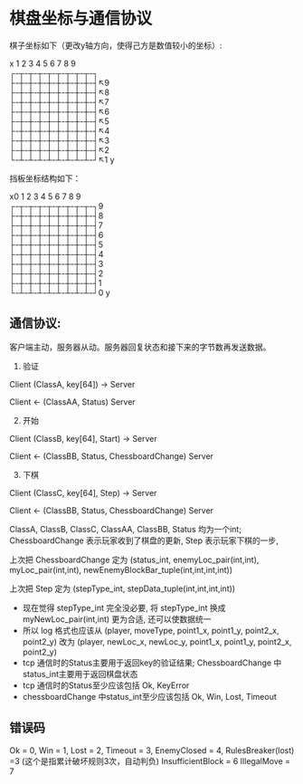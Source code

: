 # 棋盘坐标与通信协议

 棋子坐标如下（更改y轴方向，使得己方是数值较小的坐标）:

x 1 2 3 4 5 6 7 8 9 \
 ┌-┬-┬-┬-┬-┬-┬-┬-┬-┐ \
 ├-┼-┼-┼-┼-┼-┼-┼-┼-┤↖9 \
 ├-┼-┼-┼-┼-┼-┼-┼-┼-┤↖8 \
 ├-┼-┼-┼-┼-┼-┼-┼-┼-┤↖7 \
 ├-┼-┼-┼-┼-┼-┼-┼-┼-┤↖6 \
 ├-┼-┼-┼-┼-┼-┼-┼-┼-┤↖5 \
 ├-┼-┼-┼-┼-┼-┼-┼-┼-┤↖4 \
 ├-┼-┼-┼-┼-┼-┼-┼-┼-┤↖3 \
 ├-┼-┼-┼-┼-┼-┼-┼-┼-┤↖2 \
 └-┴-┴-┴-┴-┴-┴-┴-┴-┘↖1 y

 挡板坐标结构如下：

x0 1 2 3 4 5 6 7 8 9 \
 ┌-┬-┬-┬-┬-┬-┬-┬-┬-┐9 \
 ├-┼-┼-┼-┼-┼-┼-┼-┼-┤8 \
 ├-┼-┼-┼-┼-┼-┼-┼-┼-┤7 \
 ├-┼-┼-┼-┼-┼-┼-┼-┼-┤6 \
 ├-┼-┼-┼-┼-┼-┼-┼-┼-┤5 \
 ├-┼-┼-┼-┼-┼-┼-┼-┼-┤4 \
 ├-┼-┼-┼-┼-┼-┼-┼-┼-┤3 \
 ├-┼-┼-┼-┼-┼-┼-┼-┼-┤2 \
 ├-┼-┼-┼-┼-┼-┼-┼-┼-┤1 \
 └-┴-┴-┴-┴-┴-┴-┴-┴-┘0 y

## 通信协议:

客户端主动，服务器从动。服务器回复状态和接下来的字节数再发送数据。

1. 验证

Client (ClassA, key[64])               ->          Server

Client             <-            (ClassAA, Status) Server

2. 开始

Client (ClassB, key[64], Start)        ->          Server

Client    <-   (ClassBB, Status, ChessboardChange) Server

3. 下棋

Client (ClassC, key[64], Step)         ->          Server

Client    <-   (ClassBB, Status, ChessboardChange) Server

ClassA, ClassB, ClassC, ClassAA, ClassBB, Status 均为一个int;
ChessboardChange 表示玩家收到了棋盘的更新, Step 表示玩家下棋的一步, 

上次把 ChessboardChange 定为 (status_int, enemyLoc_pair(int,int), myLoc_pair(int,int), newEnemyBlockBar_tuple(int,int,int,int))

上次把 Step 定为 (stepType_int, stepData_tuple(int,int,int,int))


* 现在觉得 stepType_int 完全没必要, 将 stepType_int 换成 myNewLoc_pair(int,int) 更为合适, 还可以使数据统一
* 所以 log 格式也应该从 (player, moveType, point1_x, point1_y, point2_x, point2_y) 改为 (player, newLoc_x, newLoc_y, point1_x, point1_y, point2_x, point2_y)
* tcp 通信时的Status主要用于返回key的验证结果; ChessboardChange 中status_int主要用于返回棋盘状态
* tcp 通信时的Status至少应该包括 Ok, KeyError
* chessboardChange 中status_int至少应该包括 Ok, Win, Lost, Timeout

## 错误码

Ok = 0,
Win = 1,
Lost = 2,
Timeout = 3,
EnemyClosed = 4,
RulesBreaker(lost) =3 (这个是指累计破坏规则3次，自动判负)
InsufficientBlock = 6
IllegalMove = 7
